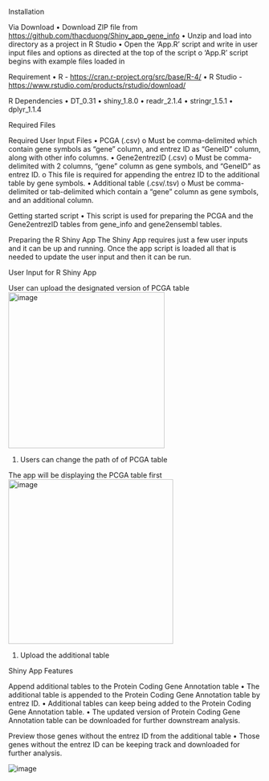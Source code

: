 Installation 

Via Download
•	Download ZIP file from https://github.com/thacduong/Shiny_app_gene_info 
•	Unzip and load into directory as a project in R Studio
•	Open the ‘App.R’ script and write in user input files and options as directed at the top of the script
o	‘App.R’ script begins with example files loaded in 

Requirement
•	R -  https://cran.r-project.org/src/base/R-4/
•	R Studio -  https://www.rstudio.com/products/rstudio/download/

R Dependencies
•	DT_0.31
•	shiny_1.8.0
•	readr_2.1.4
•	stringr_1.5.1
•	dplyr_1.1.4

Required Files

Required User Input Files 
•	PCGA (.csv)
o	Must be comma-delimited which contain gene symbols as “gene” column, and entrez ID as “GeneID” column, along with other info columns. 
•	Gene2entrezID (.csv)
o	Must be comma-delimited with 2 columns, “gene” column as gene symbols, and “GeneID” as entrez ID.
o	This file is required for appending the entrez ID to the additional table by gene symbols. 
•	Additional table (.csv/.tsv)
o	Must be comma-delimited or tab-delimited which contain a “gene” column as gene symbols, and an additional column. 

Getting started script 
•	This script is used for preparing the PCGA and the Gene2entrezID tables from gene_info and gene2ensembl tables. 

Preparing the R Shiny App 
The Shiny App requires just a few user inputs and it can be up and running. Once the app script is loaded all that is needed to update the user input and then it can be run. 

User Input for R Shiny App

User can upload the designated version of PCGA table 
<img width="311" alt="image" src="https://github.com/thacduong/Shiny_app_gene_info/assets/129244589/9b9b6364-0f2e-4e68-96a6-bcedc83b5be6">
1.	Users can change the path of of PCGA table 


The app will be displaying the PCGA table first 
<img width="328" alt="image" src="https://github.com/thacduong/Shiny_app_gene_info/assets/129244589/d2bdf307-5f51-49e9-bbf9-41d43ce032fd">
 
1.	Upload the additional table 


Shiny App Features

Append additional tables to the Protein Coding Gene Annotation table
•	The additional table is appended to the Protein Coding Gene Annotation table by entrez ID.
•	Additional tables can keep being added to the Protein Coding Gene Annotation table. 
•	The updated version of Protein Coding Gene Annotation table can be downloaded for further downstream analysis. 

Preview those genes without the entrez ID from the additional table
•	Those genes without the entrez ID can be keeping track and downloaded for further analysis. 

![image](https://github.com/thacduong/Shiny_app_gene_info/assets/129244589/80a71973-6b9a-4a13-aaa1-fa6905e04f62)
